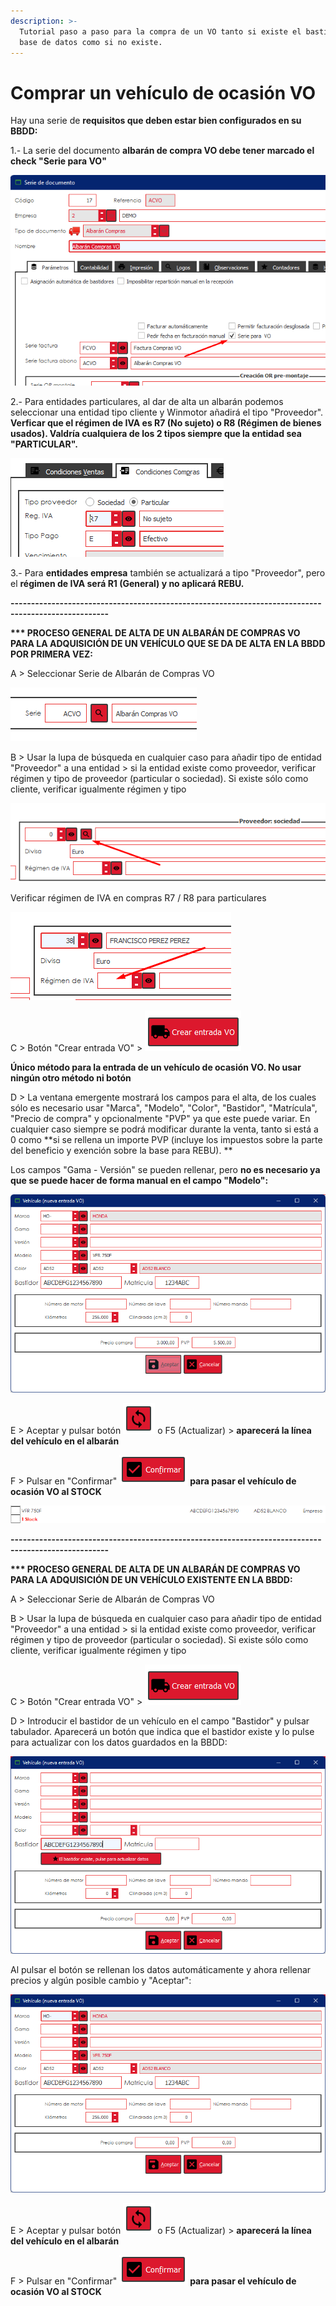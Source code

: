 ```yaml
---
description: >-
  Tutorial paso a paso para la compra de un VO tanto si existe el bastidor en la
  base de datos como si no existe.
---
```


# Comprar un vehículo de ocasión VO

Hay una serie de **requisitos que deben estar bien configurados en su BBDD:**

1.- La serie del documento **albarán de compra VO debe tener marcado el check "Serie para VO"**

![](<../.gitbook/assets/image (607).png>)

2.- Para entidades particulares, al dar de alta un albarán podemos seleccionar una entidad tipo cliente y Winmotor añadirá el tipo "Proveedor". **Verficar que el régimen de IVA es R7 (No sujeto) o R8 (Régimen de bienes usados). Valdría cualquiera de los 2 tipos siempre que la entidad sea "PARTICULAR".**

![](<../.gitbook/assets/image (606).png>)

3.- Para **entidades empresa** también se actualizará a tipo "Proveedor", pero el **régimen de IVA será R1 (General) y no aplicará REBU.**

**----------------------------------------------------------------------------------------------------**

**\*\*\* PROCESO GENERAL DE ALTA DE UN ALBARÁN DE COMPRAS VO PARA LA ADQUISICIÓN DE UN VEHÍCULO QUE SE DA DE ALTA EN LA BBDD POR PRIMERA VEZ:**

A > Seleccionar Serie de Albarán de Compras VO

![](<../.gitbook/assets/image (613) (1).png>)

B > Usar la lupa de búsqueda en cualquier caso para añadir tipo de entidad "Proveedor" a una entidad > si la entidad existe como proveedor, verificar régimen y tipo de proveedor (particular o sociedad). Si existe sólo como cliente, verificar igualmente régimen y tipo

![](<../.gitbook/assets/image (611).png>)

Verificar régimen de IVA en compras R7 / R8 para particulares

![](<../.gitbook/assets/image (614).png>)

C > Botón "Crear entrada VO" > ![](<../.gitbook/assets/image (610).png>)

**Único método para la entrada de un vehículo de ocasión VO. No usar ningún otro método ni botón**

D > La ventana emergente mostrará los campos para el alta, de los cuales sólo es necesario usar "Marca", "Modelo", "Color", "Bastidor", "Matrícula", "Precio de compra" y opcionalmente "PVP" ya que este puede variar. En cualquier caso siempre se podrá modificar durante la venta, tanto si está a 0 como **si se rellena un importe PVP (incluye los impuestos sobre la parte del beneficio y exención sobre la base para REBU). **

Los campos "Gama - Versión" se pueden rellenar, pero **no es necesario ya que se puede hacer de forma manual en el campo "Modelo":**

![](<../.gitbook/assets/image (612).png>)

E > Aceptar y pulsar botón ![](<../.gitbook/assets/image (609).png>) o F5 (Actualizar) > **aparecerá la línea del vehículo en el albarán**

F > Pulsar en "Confirmar" ![](<../.gitbook/assets/image (605).png>) **para pasar el vehículo de ocasión VO al STOCK**

****![](<../.gitbook/assets/image (608).png>)****

**----------------------------------------------------------------------------------------------------**

**\*\*\* PROCESO GENERAL DE ALTA DE UN ALBARÁN DE COMPRAS VO PARA LA ADQUISICIÓN DE UN VEHÍCULO EXISTENTE EN LA BBDD:**

A > Seleccionar Serie de Albarán de Compras VO

B > Usar la lupa de búsqueda en cualquier caso para añadir tipo de entidad "Proveedor" a una entidad > si la entidad existe como proveedor, verificar régimen y tipo de proveedor (particular o sociedad). Si existe sólo como cliente, verificar igualmente régimen y tipo

C > Botón "Crear entrada VO" > ![](<../.gitbook/assets/image (610).png>)

D > Introducir el bastidor de un vehículo en el campo "Bastidor" y pulsar tabulador. Aparecerá un botón que indica que el bastidor existe y lo pulse para actualizar con los datos guardados en la BBDD:

![](<../.gitbook/assets/image (604).png>)

Al pulsar el botón se rellenan los datos automáticamente y ahora rellenar precios y algún posible cambio y "Aceptar":

![](<../.gitbook/assets/image (613).png>)

E > Aceptar y pulsar botón ![](<../.gitbook/assets/image (609).png>) o F5 (Actualizar) > **aparecerá la línea del vehículo en el albarán**

F > Pulsar en "Confirmar" ![](<../.gitbook/assets/image (605).png>) **para pasar el vehículo de ocasión VO al STOCK**
